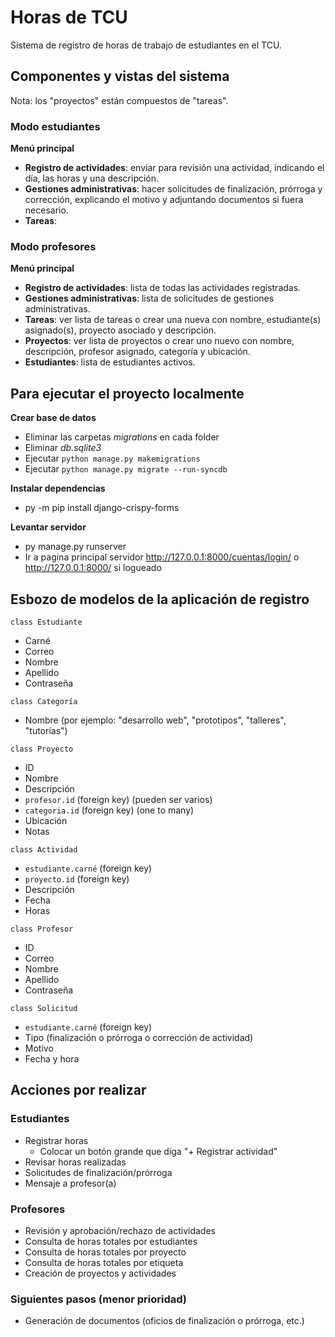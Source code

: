 # Horas de TCU

Sistema de registro de horas de trabajo de estudiantes en el TCU.

## Componentes y vistas del sistema

Nota: los "proyectos" están compuestos de "tareas".

### Modo estudiantes

**Menú principal**
- **Registro de actividades**: enviar para revisión una actividad, indicando el día, las horas y una descripción.
- **Gestiones administrativas**: hacer solicitudes de finalización, prórroga y corrección, explicando el motivo y adjuntando documentos si fuera necesario.
- **Tareas**:

### Modo profesores

**Menú principal**
- **Registro de actividades**: lista de todas las actividades registradas.
- **Gestiones administrativas**: lista de solicitudes de gestiones administrativas.
- **Tareas**: ver lista de tareas o crear una nueva con nombre, estudiante(s) asignado(s), proyecto asociado y descripción.
- **Proyectos**: ver lista de proyectos o crear uno nuevo con nombre, descripción, profesor asignado, categoría y ubicación.
- **Estudiantes**: lista de estudiantes activos.

## Para ejecutar el proyecto localmente

**Crear base de datos**
- Eliminar las carpetas _migrations_ en cada folder
- Eliminar _db.sqlite3_
- Ejecutar `python manage.py makemigrations`
- Ejecutar `python manage.py migrate --run-syncdb`

**Instalar dependencias**
- py -m pip install django-crispy-forms

**Levantar servidor**
- py manage.py runserver
- Ir a pagina principal servidor http://127.0.0.1:8000/cuentas/login/ o http://127.0.0.1:8000/ si logueado

## Esbozo de modelos de la aplicación de registro

`class Estudiante`

- Carné
- Correo
- Nombre
- Apellido
- Contraseña

`class Categoría`

- Nombre (por ejemplo: "desarrollo web", "prototipos", "talleres", "tutorías")

`class Proyecto`

- ID
- Nombre
- Descripción
- `profesor.id` (foreign key) (pueden ser varios)
- `categoria.id` (foreign key) (one to many)
- Ubicación
- Notas

`class Actividad`

- `estudiante.carné` (foreign key)
- `proyecto.id` (foreign key)
- Descripción
- Fecha
- Horas

`class Profesor`

- ID
- Correo
- Nombre
- Apellido
- Contraseña

`class Solicitud`

- `estudiante.carné` (foreign key)
- Tipo (finalización o prórroga o corrección de actividad)
- Motivo
- Fecha y hora

## Acciones por realizar

### Estudiantes

- Registrar horas
    - Colocar un botón grande que diga "+ Registrar actividad"
- Revisar horas realizadas
- Solicitudes de finalización/prórroga
- Mensaje a profesor(a)

### Profesores

- Revisión y aprobación/rechazo de actividades
- Consulta de horas totales por estudiantes
- Consulta de horas totales por proyecto
- Consulta de horas totales por etiqueta
- Creación de proyectos y actividades

### Siguientes pasos (menor prioridad)

- Generación de documentos (oficios de finalización o prórroga, etc.)
